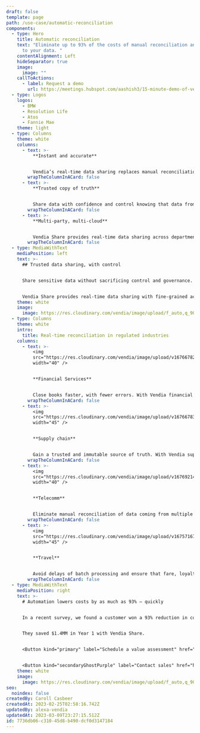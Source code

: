 ```yaml
---
draft: false
template: page
path: /use-case/automatic-reconciliation
components:
  - type: Hero
    title: Automatic reconciliation
    text: "Eliminate up to 93% of the costs of manual reconciliation and bring trust
      to your data. "
    contentAlignment: Left
    hideSeparator: true
    image:
      image: ""
    callToActions:
      - label: Request a demo
        url: https://meetings.hubspot.com/aashish3/15-minute-demo-of-vendia-share
  - type: Logos
    logos:
      - BMW
      - Resolution Life
      - Atos
      - Fannie Mae
    theme: light
  - type: Columns
    theme: white
    columns:
      - text: >-
          **Instant and accurate**


          Vendia’s real-time data sharing replaces manual reconciliation, ensuring data is constantly accurate and up-to-date.
        wrapTheColumnInACard: false
      - text: >-
          **Trusted copy of truth**


          Share data with confidence and control knowing that data from multiple sources is trusted, verifiable, and auditable.
        wrapTheColumnInACard: false
      - text: >-
          **Multi-party, multi-cloud**


          Vendia Share provides real-time data sharing across departments, applications, companies, and clouds.
        wrapTheColumnInACard: false
  - type: MediaWithText
    mediaPosition: left
    text: >-
      ## Trusted data sharing, with control


      Share sensitive data without sacrificing control and governance. 


      Vendia Share provides real-time data sharing with fine-grained access control. All updates and transactions are captured in a fully auditable, tamper-proof ledger so you can prove you shared the right data with the right people at the right time.
    theme: white
    image:
      image: https://res.cloudinary.com/vendia/image/upload/f_auto,q_90/v1674599204/Website/Iso/Files_ocmuhx.png
  - type: Columns
    theme: white
    intro:
      title: Real-time reconciliation in regulated industries
    columns:
      - text: >-
          <img
          src="https://res.cloudinary.com/vendia/image/upload/v1676678285/Website/Icons/Money_18_nnzvgm.png"  class="image-float-left"
          width="40" />


          **Financial Services**


          Close books faster, with fewer errors. With Vendia financial institutions leave batch processes behind and reduce the manual processes of reconciling data from hundreds of sources.
        wrapTheColumnInACard: false
      - text: >-
          <img
          src="https://res.cloudinary.com/vendia/image/upload/v1676678352/Website/Icons/Supply_chain_02_ffbn55.png"  class="image-float-left"
          width="45" />


          **Supply chain**


          Gain a trusted and immutable source of truth. With Vendia supply chain partners ensure instantly accurate data is shared, with control to protect IP.
        wrapTheColumnInACard: false
      - text: >-
          <img
          src="https://res.cloudinary.com/vendia/image/upload/v1676921413/Website/Icons/Blue%20icons/Electronics_31_fbiux5.png"  class="image-float-left"
          width="40" />


          **Telecomm**


          Eliminate manual reconciliation of data coming from multiple systems and companies. With Vendia data sharing workflows are automated with privacy and access control built in.
        wrapTheColumnInACard: false
      - text: >-
          <img
          src="https://res.cloudinary.com/vendia/image/upload/v1675716790/Website/Icons/Frame_48095799_vyavp3.png"  class="image-float-left"
          width="45" />


          **Travel**


          Avoid delays of batch processing and ensure that fare, loyalty, and ticket updates happen in real time with proof of data accuracy and ATI compliance.
        wrapTheColumnInACard: false
  - type: MediaWithText
    mediaPosition: right
    text: >-
      # Automation lowers costs by as much as 93% — quickly


      In a recent survey, we found a customer won a 93% reduction in costs by automating reconciliation across multiple sources.


      They saved $1.4MM in Year 1 with Vendia Share.


      <Button kind="primary" label="Schedule a value assessment" href="https://meetings.hubspot.com/aashish3/15-minute-demo-of-vendia-share?__hstc=75205645.1160c84f545be08f626a93070ce6dd38.1666288324341.1678399840602.1678401800911.261&__hssc=75205645.7.1678401800911&__hsfp=65267698" />


      <Button kind="secondaryGhostPurple" label="Contact sales" href="https://meetings.hubspot.com/aashish3/contact-sales" />
    theme: white
    image:
      image: https://res.cloudinary.com/vendia/image/upload/f_auto,q_90/v1674600146/Website/Iso/Money_lqz9qc.png
seo:
  noindex: false
createdBy: Caroll Casbeer
createdAt: 2023-02-25T02:58:16.742Z
updatedBy: alexa-vendia
updatedAt: 2023-03-09T23:27:15.512Z
id: 7736db06-c310-45d8-b490-dcf0d3147184
---
```

